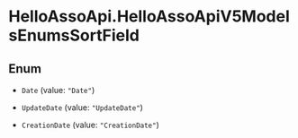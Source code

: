 # HelloAssoApi.HelloAssoApiV5ModelsEnumsSortField

## Enum


* `Date` (value: `"Date"`)

* `UpdateDate` (value: `"UpdateDate"`)

* `CreationDate` (value: `"CreationDate"`)


